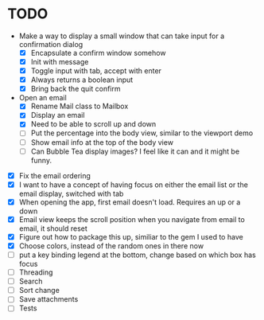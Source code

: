 # TODO
- Make a way to display a small window that can take input for a confirmation dialog
  - [x] Encapsulate a confirm window somehow
  - [x] Init with message
  - [x] Toggle input with tab, accept with enter
  - [x] Always returns a boolean input
  - [x] Bring back the quit confirm
- Open an email
  - [x] Rename Mail class to Mailbox
  - [x] Display an email
  - [x] Need to be able to scroll up and down
  - [ ] Put the percentage into the body view, similar to the viewport demo
  - [ ] Show email info at the top of the body view
  - [ ] Can Bubble Tea display images? I feel like it can and it might be funny.
- [x] Fix the email ordering
- [x] I want to have a concept of having focus on either the email list or the email display, switched with tab
- [x] When opening the app, first email doesn't load. Requires an up or a down
- [x] Email view keeps the scroll position when you navigate from email to email, it should reset
- [x] Figure out how to package this up, similiar to the gem I used to have
- [x] Choose colors, instead of the random ones in there now
- [ ] put a key binding legend at the bottom, change based on which box has focus
- [ ] Threading
- [ ] Search
- [ ] Sort change
- [ ] Save attachments
- [ ] Tests
